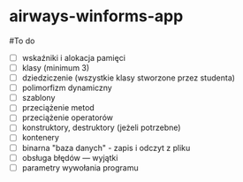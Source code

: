 # airways-winforms-app

#To do

- [ ] wskaźniki i alokacja pamięci
- [ ] klasy (minimum 3)
- [ ] dziedziczenie (wszystkie klasy stworzone przez studenta)
- [ ] polimorfizm dynamiczny
- [ ] szablony
- [ ] przeciążenie metod
- [ ] przeciążenie operatorów
- [ ] konstruktory, destruktory (jeżeli potrzebne)
- [ ] kontenery
- [ ] binarna "baza danych" - zapis i odczyt z pliku
- [ ] obsługa błędów — wyjątki
- [ ] parametry wywołania programu
